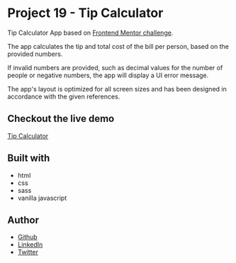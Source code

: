 # Project 19 - Tip Calculator

Tip Calculator App based on [Frontend Mentor challenge](https://www.frontendmentor.io/challenges/tip-calculator-app-ugJNGbJUX).

The app calculates the tip and total cost of the bill per person, based on the provided numbers.

If invalid numbers are provided, such as decimal values for the number of people or negative numbers, the app will display a UI error message.

The app's layout is optimized for all screen sizes and has been designed in accordance with the given references.

## Checkout the live demo

[Tip Calculator](https://peac-h.github.io/19_tip-calculator/)

## Built with

- html
- css
- sass
- vanilla javascript

## Author

- [Github](https://github.com/Peac-h)
- [LinkedIn](https://www.linkedin.com/in/tamta-lomidze-b336b9266/)
- [Twitter](https://twitter.com/p6eac_h)
